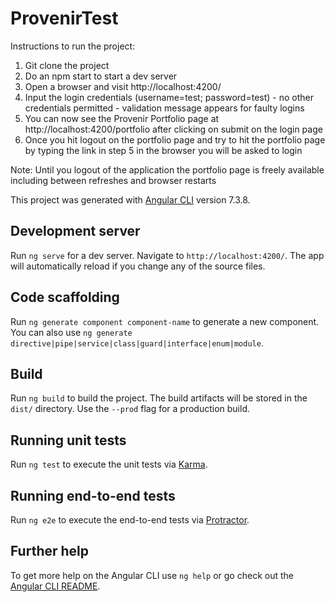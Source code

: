 # ProvenirTest

Instructions to run the project:

1. Git clone the project
2. Do an npm start to start a dev server
3. Open a browser and visit http://localhost:4200/
4. Input the login credentials (username=test; password=test) - no other credentials permitted - validation message appears for faulty logins
5. You can now see the Provenir Portfolio page at http://localhost:4200/portfolio after clicking on submit on the login page
6. Once you hit logout on the portfolio page and try to hit the portfolio page by typing the link 
   in step 5 in the browser you will be asked to login

Note: Until you logout of the application the portfolio page is freely available including between refreshes and browser restarts

This project was generated with [Angular CLI](https://github.com/angular/angular-cli) version 7.3.8.

## Development server

Run `ng serve` for a dev server. Navigate to `http://localhost:4200/`. The app will automatically reload if you change any of the source files.

## Code scaffolding

Run `ng generate component component-name` to generate a new component. You can also use `ng generate directive|pipe|service|class|guard|interface|enum|module`.

## Build

Run `ng build` to build the project. The build artifacts will be stored in the `dist/` directory. Use the `--prod` flag for a production build.

## Running unit tests

Run `ng test` to execute the unit tests via [Karma](https://karma-runner.github.io).

## Running end-to-end tests

Run `ng e2e` to execute the end-to-end tests via [Protractor](http://www.protractortest.org/).

## Further help

To get more help on the Angular CLI use `ng help` or go check out the [Angular CLI README](https://github.com/angular/angular-cli/blob/master/README.md).

